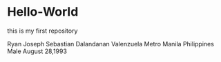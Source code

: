 # Hello-World
this is my first repository


Ryan Joseph Sebastian
Dalandanan Valenzuela Metro Manila Philippines
Male
August 28,1993
